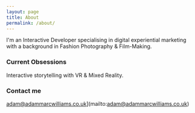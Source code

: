 ```yaml
---
layout: page
title: About
permalink: /about/
---
```


I'm an Interactive Developer specialising in digital experiential marketing with a background in Fashion Photography
& Film-Making.

### Current Obsessions

Interactive storytelling with VR & Mixed Reality.

### Contact me

adam@adammarcwilliams.co.uk](mailto:adam@adammarcwilliams.co.uk)
